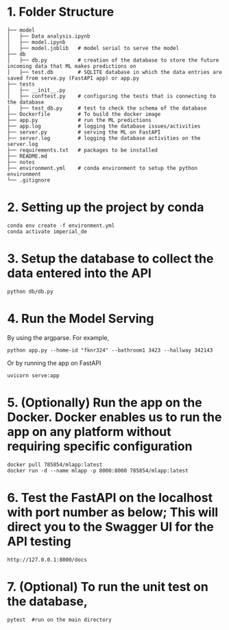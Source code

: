 # 1. Folder Structure
```
├── model
│   ├── Data analysis.ipynb  
│   ├── model.ipynb
│   ├── model.joblib   # model serial to serve the model
├── db
│   ├── db.py          # creation of the database to store the future incoming data that ML makes predictions on
│   ├── test.db        # SQLITE database in which the data entries are saved from serve.py (FastAPI app) or app.py
├── tests
│   ├── __init__.py
│   ├── conftest.py    # configuring the tests that is connecting to the database 
│   ├── test_db.py     # test to check the schema of the database
├── Dockerfile         # To build the docker image
├── app.py             # run the ML predictions 
├── app.log            # logging the database issues/activities
├── server.py          # serving the ML on FastAPI
├── server.log         # logging the database activities on the server.log
├── requirements.txt   # packages to be installed
├── README.md          
├── notes
├── environment.yml    # conda environment to setup the python environment
└── .gitignore
```

# 2. Setting up the project by conda
   
```
conda env create -f environment.yml
conda activate imperial_de
```

# 3. Setup the database to collect the data entered into the API

```
python db/db.py
```

# 4. Run the Model Serving
By using the argparse. For example,

```
python app.py --home-id "fknr324" --bathroom1 3423 --hallway 342143
```

Or by running the app on FastAPI
``` 
uvicorn serve:app
```

# 5. (Optionally) Run the app on the Docker. Docker enables us to run the app on any platform without requiring specific configuration

```
docker pull 785854/mlapp:latest
docker run -d --name mlapp -p 8000:8000 785854/mlapp:latest
```

# 6. Test the FastAPI on the localhost with port number as below; This will direct you to the Swagger UI for the API testing

```
http://127.0.0.1:8000/docs
```

# 7. (Optional) To run the unit test on the database, 
```
pytest  #run on the main directory
```
